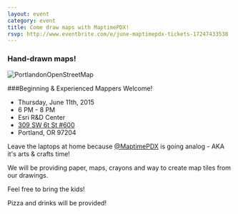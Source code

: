 ```yaml
---
layout: event
category: event
title: Come draw maps with MaptimePDX!
rsvp: http://www.eventbrite.com/e/june-maptimepdx-tickets-17247433538
---
```


### Hand-drawn maps!


![PortlandonOpenStreetMap](http://www.hemispheresmagazine.com/images/2010/jul/08.jpg)

###Beginning & Experienced Mappers Welcome! 

- Thursday, June 11th, 2015 
- 6 PM - 8 PM 
- Esri R&D Center
- [309 SW 6t St #600](https://goo.gl/maps/HRJ7y)
- Portland, OR 97204

Leave the laptops at home because [@MaptimePDX](https://twitter.com/maptimepdx) is going analog - AKA it's arts & crafts time!

We will be providing paper, maps, crayons and way to create map tiles from our drawings.

Feel free to bring the kids!

Pizza and drinks will be provided!

